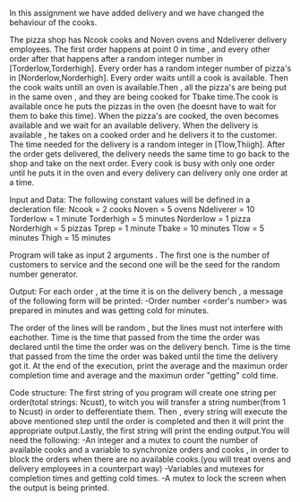 In this assignment we have added delivery and we have changed the behaviour of the cooks. 

The pizza shop has Ncook cooks and Noven ovens and Ndeliverer delivery employees. The first order happens at point 0 in time , and every other order after that happens after a random integer number in [Torderlow,Torderhigh]. Every order has a random integer number of pizza's in [Norderlow,Norderhigh]. Every order waits untill a cook is available. Then  the cook waits untill an oven is available.Then , all the pizza's are being put in the same oven , and they are being cooked for Tbake time.The cook is available once he puts the pizzas in the oven (he doesnt have to wait for them to bake this time). When the pizza's are cooked, the oven becomes available and we wait for an available delivery. When the delivery is available , he takes on a cooked order and he delivers it to the customer. The time needed for the delivery is a random integer in [Tlow,Thiigh]. After the order gets delivered, the delivery needs the same time to go back to the shop and take on the next order.
Every cook is busy with only one order until he puts it in the oven and every delivery can delivery only one order at a time. 

Input and Data: The following constant values will be defined in a decleration file: 
Ncook = 2 cooks 
Noven = 5 ovens 
Ndeliverer = 10
Torderlow = 1 minute 
Torderhigh = 5 minutes 
Norderlow = 1 pizza 
Norderhigh = 5 pizzas 
Tprep = 1 minute
Tbake = 10 minutes
Tlow = 5 minutes
Thigh = 15 minutes

Program will take as input 2 arguments . The first one is the number of customers to service and the second one  will be the seed for the random number generator.


Output: For each order , at the time it is on the delivery bench , a message of the following form will be printed:
-Order number <order's number> was prepared in <X> minutes and was getting cold for <y> minutes.

The order of the lines will be random , but the lines must not interfere with eachother. Time <X> is the time that passed from the time the order was declared until the time the order was on the delivery bench. Time <y> is the time that passed from the time the order was baked until the time the delivery got it.
At the end of the execution, print the average and the maximun order completion time and average and the maximun order "getting" cold time.


Code structure: The first string of you program will create one string per order(total strings: Ncust), to witch you will transfer a string number(from 1 to Ncust) in order to defferentiate them. Then , every string will execute the above mentioned step until the order is completed and then it will print the appropriate output.Lastly, the first string will print the ending output.You will need the following:
-An integer and a mutex to count the number of available cooks and a variable to synchronize orders and cooks , in order to block the orders when there are no available cooks.(you will treat ovens and delivery employees in a counterpart way)
-Variables and mutexes for completion times and getting cold times.
-A mutex to lock the screen when the output is being printed.

